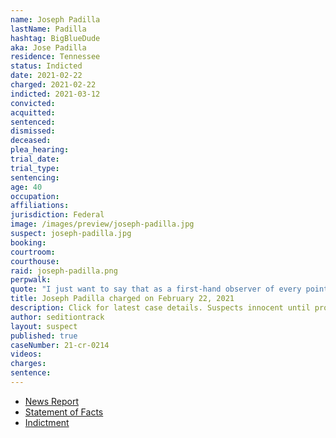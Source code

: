 ```yaml
---
name: Joseph Padilla
lastName: Padilla
hashtag: BigBlueDude
aka: Jose Padilla
residence: Tennessee
status: Indicted
date: 2021-02-22
charged: 2021-02-22
indicted: 2021-03-12
convicted:
acquitted:
sentenced:
dismissed:
deceased:
plea_hearing:
trial_date:
trial_type:
sentencing:
age: 40
occupation:
affiliations:
jurisdiction: Federal
image: /images/preview/joseph-padilla.jpg
suspect: joseph-padilla.jpg
booking:
courtroom:
courthouse:
raid: joseph-padilla.png
perpwalk:
quote: "I just want to say that as a first-hand observer of every point of last night, that it was not Antifa."
title: Joseph Padilla charged on February 22, 2021
description: Click for latest case details. Suspects innocent until proven guilty.
author: seditiontrack
layout: suspect
published: true
caseNumber: 21-cr-0214
videos:
charges:
sentence:
---
```

- [News Report](https://www.timesfreepress.com/news/local/story/2021/feb/23/chattanooga-area-man-accused-participating-capitol-riot-january-6-arrested/542166/)
- [Statement of Facts](https://www.justice.gov/usao-dc/case-multi-defendant/file/1371481/download)
- [Indictment](https://www.justice.gov/usao-dc/case-multi-defendant/file/1461486/download)
